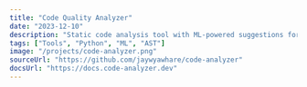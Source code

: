 ```yaml
---
title: "Code Quality Analyzer"
date: "2023-12-10"
description: "Static code analysis tool with ML-powered suggestions for code improvements"
tags: ["Tools", "Python", "ML", "AST"]
image: "/projects/code-analyzer.png"
sourceUrl: "https://github.com/jaywyawhare/code-analyzer"
docsUrl: "https://docs.code-analyzer.dev"
---
```

